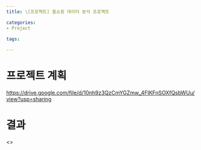 ```yaml
---
title: \[프로젝트] 홈쇼핑 데이터 분석 프로젝트

categories:
- Project

tags:
  
---
```


# 프로젝트 계획
<https://drive.google.com/file/d/10nh9z3QzCmYGZmw_4FIKFnSOXfQsbWUu/view?usp=sharing>

# 결과
<>
